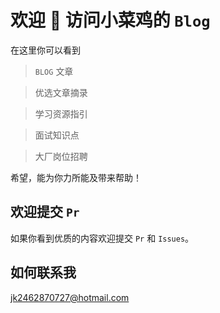 # 欢迎 👏 访问小菜鸡的 `Blog`

在这里你可以看到

> `BLOG` 文章

> 优选文章摘录

> 学习资源指引

> 面试知识点

> 大厂岗位招聘

希望，能为你力所能及带来帮助！

## 欢迎提交 `Pr`

如果你看到优质的内容欢迎提交 `Pr` 和 `Issues`。

## 如何联系我

jk2462870727@hotmail.com
